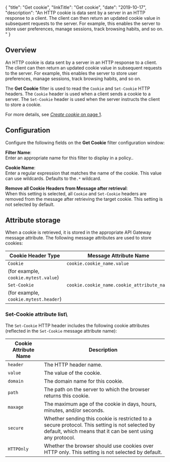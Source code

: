 {
"title": "Get cookie",
"linkTitle": "Get cookie",
"date": "2019-10-17",
"description": "An HTTP cookie is data sent by a server in an HTTP response to a client. The client can then return an updated cookie value in subsequent requests to the server. For example, this enables the server to store user preferences, manage sessions, track browsing habits, and so on. "
}
﻿
<div id="p_attributes_get_cookie_over">

Overview
--------

An HTTP cookie is data sent by a server in an HTTP response to a client. The client can then return an updated cookie value in subsequent requests to the server. For example, this enables the server to store user preferences, manage sessions, track browsing habits, and so on.

The **Get Cookie**
filter is used to read the `Cookie`
and `Set-Cookie`
HTTP headers. The `Cookie`
header is used when a client sends a cookie to a server. The `Set-Cookie`
header is used when the server instructs the client to store a cookie.

For more details, see [*Create cookie* on page 1](conversion_create_cookie.htm).

</div>

<div id="p_attributes_get_cookie_conf">

Configuration
-------------

Configure the following fields on the **Get Cookie** filter configuration
window:

**Filter Name**:\
Enter an appropriate name for this filter to display in a policy..

**Cookie Name**:\
Enter a regular expression that matches the name of the cookie. This value can use wildcards. Defaults to the`.*`
wildcard.

**Remove all Cookie Headers from Message after retrieval**:\
When this setting is selected, all `Cookie`
and `Set-Cookie`
headers are removed from the message after retrieving the target cookie. This setting is not selected by default.

</div>

<div id="p_attributes_get_cookie_attributes">

Attribute storage
-----------------

When a cookie is retrieved, it is stored in the appropriate API Gateway message attribute. The following message attributes are used to store cookies:

| Cookie Header Type | Message Attribute Name                     |
|--------------------|--------------------------------------------|
| `Cookie`           | `cookie.cookie_name.value`                 
  (for example, `cookie.mytest.value`)        |
| `Set-Cookie`       | `cookie.cookie_name.cookie_attribute_name` 
  (for example, `cookie.mytest.header`)       |

### **Set-Cookie attribute list**\

The `Set-Cookie`
HTTP header includes the following cookie attributes (reflected in the `Set-Cookie`
message attribute name):

| Cookie Attribute Name | Description                                                                                                                                                  |
|-----------------------|--------------------------------------------------------------------------------------------------------------------------------------------------------------|
| `header`              | The HTTP header name.                                                                                                                                        |
| `value`               | The value of the cookie.                                                                                                                                     |
| `domain`              | The domain name for this cookie.                                                                                                                             |
| `path`                | The path on the server to which the browser returns this cookie.                                                                                             |
| `maxage`              | The maximum age of the cookie in days, hours, minutes, and/or seconds.                                                                                       |
| `secure`              | Whether sending this cookie is restricted to a secure protocol. This setting is not selected by default, which means that it can be sent using any protocol. |
| `HTTPOnly`            | Whether the browser should use cookies over HTTP only. This setting is not selected by default.                                                              |

</div>
